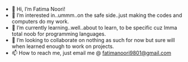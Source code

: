 - 👋 Hi, I’m Fatima Noori!
- 👀 I’m interested in..ummm..on the safe side..just making the codes and computers do my work.
- 🌱 I’m currently learning..well..about to learn, to be specific cuz Imma total noob for programming languages.
- 💞️ I’m looking to collaborate on nothing as such for now but sure will when learned enough to work on projects.
- 📫 How to reach me, just email me @ fatimanoori9801@gmail.com

<!---
Fatima9801/Fatima9801 is a ✨ special ✨ repository because its `README.md` (this file) appears on your GitHub profile.
You can click the Preview link to take a look at your changes.
--->
